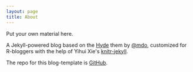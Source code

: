 ```yaml
---
layout: page
title: About
---
```


<p class="message">
  Put your own material here.
</p>

A Jekyll-powered blog based on the [Hyde](http://hyde.getpoole.com) them by [@mdo](https://twitter.com/mdo), customized for R-bloggers with the help of Yihui Xie's <a href = "https://github.com/yihui/knitr-jekyll">knitr-jekyll</a>.

The repo for this blog-template is [GitHub](https://github.com/homerhanumat/knitr-hyde).
